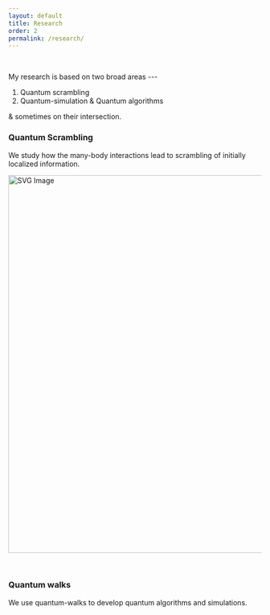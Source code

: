 ```yaml
---
layout: default
title: Research
order: 2
permalink: /research/
---
```


<script src="https://cdn.amcharts.com/lib/5/index.js"></script>
<script src="https://cdn.amcharts.com/lib/5/wc.js"></script>
<script src="https://cdn.amcharts.com/lib/5/themes/Animated.js"></script>
<div id="chartdiv"></div>
<script src="/Manoline-git.github.io/p5/word cloud.js"></script>

&nbsp;

My research is based on two broad areas ---

1. Quantum scrambling
2. Quantum-simulation & Quantum algorithms

& sometimes on their intersection.

<h3>Quantum Scrambling</h3>

We study how the many-body interactions lead to scrambling of initially localized information.

<img src="/Manoline-git.github.io/img/scrambling.svg" alt="SVG Image" width="750">

&nbsp;

<h3>Quantum walks</h3>

We use quantum-walks to develop quantum algorithms and simulations.

<!-- Add placeholder for SVG -->

<svg id="svg" height="125" viewBox="0 0 800 125"></svg>

<!-- JavaScript code for loading SVG and animation -->
<script src="/Manoline-git.github.io/assets/js/qw.js"></script>
